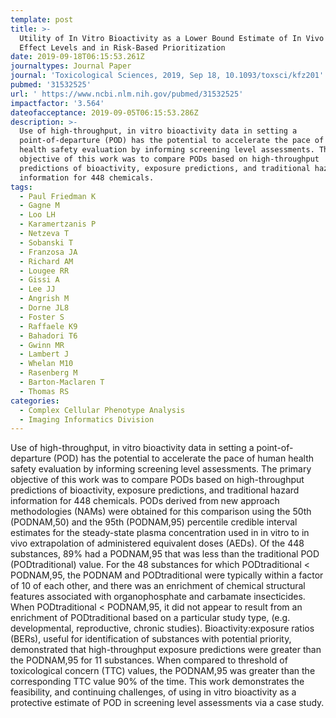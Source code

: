 ```yaml
---
template: post
title: >-
  Utility of In Vitro Bioactivity as a Lower Bound Estimate of In Vivo Adverse
  Effect Levels and in Risk-Based Prioritization
date: 2019-09-18T06:15:53.261Z
journaltypes: Journal Paper
journal: 'Toxicological Sciences, 2019, Sep 18, 10.1093/toxsci/kfz201'
pubmed: '31532525'
url: ' https://www.ncbi.nlm.nih.gov/pubmed/31532525'
impactfactor: '3.564'
dateofacceptance: 2019-09-05T06:15:53.286Z
description: >-
  Use of high-throughput, in vitro bioactivity data in setting a
  point-of-departure (POD) has the potential to accelerate the pace of human
  health safety evaluation by informing screening level assessments. The primary
  objective of this work was to compare PODs based on high-throughput
  predictions of bioactivity, exposure predictions, and traditional hazard
  information for 448 chemicals. 
tags:
  - Paul Friedman K
  - Gagne M
  - Loo LH
  - Karamertzanis P
  - Netzeva T
  - Sobanski T
  - Franzosa JA
  - Richard AM
  - Lougee RR
  - Gissi A
  - Lee JJ
  - Angrish M
  - Dorne JL8
  - Foster S
  - Raffaele K9
  - Bahadori T6
  - Gwinn MR
  - Lambert J
  - Whelan M10
  - Rasenberg M
  - Barton-Maclaren T
  - Thomas RS
categories:
  - Complex Cellular Phenotype Analysis
  - Imaging Informatics Division
---
```

Use of high-throughput, in vitro bioactivity data in setting a point-of-departure (POD) has the potential to accelerate the pace of human health safety evaluation by informing screening level assessments. The primary objective of this work was to compare PODs based on high-throughput predictions of bioactivity, exposure predictions, and traditional hazard information for 448 chemicals. PODs derived from new approach methodologies (NAMs) were obtained for this comparison using the 50th (PODNAM,50) and the 95th (PODNAM,95) percentile credible interval estimates for the steady-state plasma concentration used in in vitro to in vivo extrapolation of administered equivalent doses (AEDs). Of the 448 substances, 89% had a PODNAM,95 that was less than the traditional POD (PODtraditional) value. For the 48 substances for which PODtraditional < PODNAM,95, the PODNAM and PODtraditional were typically within a factor of 10 of each other, and there was an enrichment of chemical structural features associated with organophosphate and carbamate insecticides. When PODtraditional < PODNAM,95, it did not appear to result from an enrichment of PODtraditional based on a particular study type, (e.g. developmental, reproductive, chronic studies). Bioactivity:exposure ratios (BERs), useful for identification of substances with potential priority, demonstrated that high-throughput exposure predictions were greater than the PODNAM,95 for 11 substances. When compared to threshold of toxicological concern (TTC) values, the PODNAM,95 was greater than the corresponding TTC value 90% of the time. This work demonstrates the feasibility, and continuing challenges, of using in vitro bioactivity as a protective estimate of POD in screening level assessments via a case study.
